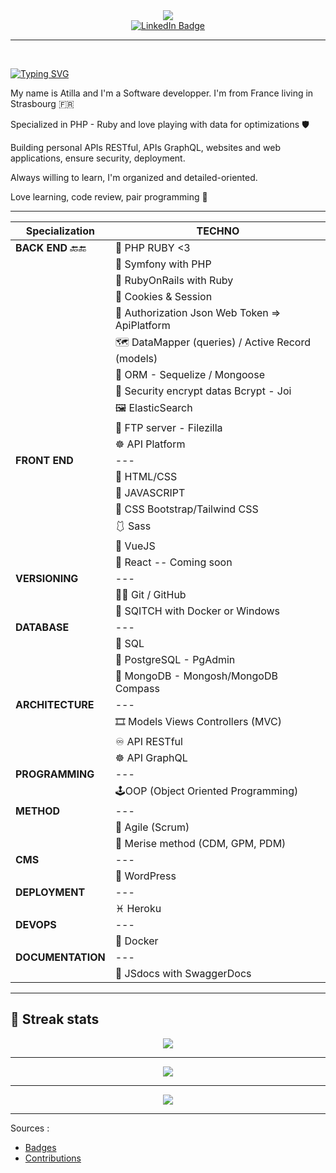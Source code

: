 <div align="center"><img src='./yumicode.gif'></div>

<div id="badges" align="center">
  <a href="[https://www.linkedin.com/in/helene-nguyen-yumicode/](https://www.linkedin.com/in/atilla-b/)">
    <img src="https://img.shields.io/badge/LinkedIn-blue?style=for-the-badge&logo=linkedin&logoColor=white" alt="LinkedIn Badge"/>
  </a>
</div>

___

<br>

[![Typing SVG](https://readme-typing-svg.herokuapp.com/?lines=Hello+everyone+!;I'm+Atilla.;I'm+a+developper;Let's+work+together+!&color=fff&size=35&width=555&font=source+code+pro)](https://git.io/typing-svg)


My name is Atilla and I'm a Software developper. 
I'm from France living in Strasbourg 🇫🇷

Specialized in PHP - Ruby  and love playing with data for optimizations 🛡️

Building personal APIs RESTful, APIs GraphQL, websites and web applications, ensure security, deployment.

Always willing to learn, I'm organized and detailed-oriented.

Love learning, code review, pair programming 👥

___

<div align="center">

|Specialization|TECHNO|
|--|--|
|**BACK END** 🔙🔚|🧩 PHP RUBY <3
||📘 Symfony with PHP
||📘 RubyOnRails with Ruby
||🍪 Cookies & Session
||🗼 Authorization Json Web Token => ApiPlatform
||🗺 DataMapper (queries) / Active Record (models)
||🔄 ORM - Sequelize / Mongoose
||🔐 Security encrypt datas Bcrypt - Joi
||🖼 ElasticSearch
||🎢 FTP server - Filezilla
||☸ API Platform
|**FRONT END**|---|
||🎨 HTML/CSS
||🎇 JAVASCRIPT
||🎀 CSS Bootstrap/Tailwind CSS
||🩱  Sass
||🎏 VueJS
||🎏 React -- Coming soon
|**VERSIONING**|---|
||🐱‍👤 Git / GitHub
||🔴 SQITCH with Docker or Windows
|**DATABASE**|---|
||💼 SQL
||🐘 PostgreSQL - PgAdmin
||🍃 MongoDB - Mongosh/MongoDB Compass
|**ARCHITECTURE**|---|
||🎞 Models Views Controllers (MVC)
||♾ API RESTful
||☸ API GraphQL
|**PROGRAMMING**|---|
||🕹OOP (Object Oriented Programming)
|**METHOD**|---|
||💢 Agile (Scrum)
||🍒 Merise method (CDM, GPM, PDM)
|**CMS**|---|
||🎫 WordPress
|**DEPLOYMENT**|---|
||♓ Heroku
|**DEVOPS**|---|
||🐳 Docker
|**DOCUMENTATION**|---|
||🎊 JSdocs with SwaggerDocs

</div>

<hr>

## 🍃 Streak stats

<div align="center"><img src='https://github-readme-streak-stats.herokuapp.com/?user=Ati674&theme=ads-juicy-fresh'></div>

<hr>
<div align="center"><img src='https://github-readme-stats.vercel.app/api?username=Ati674&show_icons=true&theme=highcontrast'></div>

<hr>

<div align="center"><img src='https://github-readme-stats.vercel.app/api/top-langs/?username=Ati674&layout=compact&theme=highcontrast'></div>

<hr>

Sources :

* [Badges](https://shields.io/category/build)
* [Contributions](https://github.com/DenverCoder1/github-readme-streak-stats)
